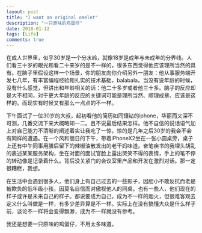 ```yaml
---
layout: post
title: "I want an original omelet"
description: "一只原味的鸡蛋仔"
date: 2018-01-12
tags: [Life]
comments: true
---
```

在成人世界里，似乎30岁是一个分水岭，就像18岁是成年与未成年的分界线。人们看三十岁的眼光和看二十来岁的是不一样的，很多东西觉得他应该理所当然的具有。在脑子里假设这样一个场景，你的朋友向你介绍另外一朋友：他从事服务端开发七八年，有丰富编程经验和扎实的技术基础，balabala。当没有说年龄的时候，没有什么感觉，但讲出和年龄相关的话：他二十多岁或者他三十多。脑子的反应却是大不相同，对于更大年龄的反应的关键词可能是理所当然、顺理成章、应该是这样的。而现实有时候又有那么一点点的不一样。

下午面试了一位30岁的大叔，起初看他的简历如同镶钻的iphone，华丽而又深不可测，几番交流下来大概略知一二。且不说最后结果怎样。他不自信的说话语气加上对自己能力不清晰的阐述着实让我吃了一惊，惊的是几年之后30岁的我会不会有同样的遭遇。在一个风和丽日的下午，带着iPhoneX2坐在一张小圆桌旁，桌子上还有中午同事用膳后留下的辣椒油散发出的老干妈味道。奋笔疾书的我埋头胡乱的表述某某服务架构，坐在对面的面试官脸上露出哭笑不得的表情，手上的笔不停的转动像是记录着什么。背后没关紧门的会议室里产品和开发在激烈对话。那一定很糟糕，我想。

在生活中会遇到很多人，他们身上有自己过去的一些影子，因胆小不敢反抗而老是被欺负的低年级小孩，因莫名自信而对傲视他人的同桌。也有一些人，他们现在的样子或许是未来自己的样子。都说要成为自己，成为不一样的烟火，但很难客观去定义什么叫做是一样，有多少差异算是不一样。实际上在没有搞懂大众是什么样子前，谈论不一样将会变得飘渺，成为不一样就没有参考。

我还是想要一只原味的鸡蛋仔，不用太多味道。
